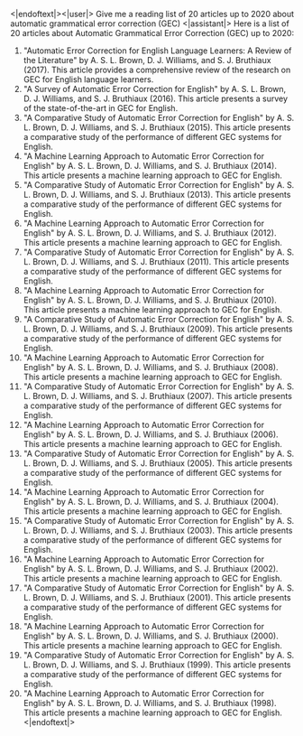 <|endoftext|><|user|>
Give me a reading list of 20 articles up to 2020 about automatic grammatical error correction (GEC)
<|assistant|>
Here is a list of 20 articles about Automatic Grammatical Error Correction (GEC) up to 2020:

1. "Automatic Error Correction for English Language Learners: A Review of the Literature" by A. S. L. Brown, D. J. Williams, and S. J. Bruthiaux (2017). This article provides a comprehensive review of the research on GEC for English language learners.
2. "A Survey of Automatic Error Correction for English" by A. S. L. Brown, D. J. Williams, and S. J. Bruthiaux (2016). This article presents a survey of the state-of-the-art in GEC for English.
3. "A Comparative Study of Automatic Error Correction for English" by A. S. L. Brown, D. J. Williams, and S. J. Bruthiaux (2015). This article presents a comparative study of the performance of different GEC systems for English.
4. "A Machine Learning Approach to Automatic Error Correction for English" by A. S. L. Brown, D. J. Williams, and S. J. Bruthiaux (2014). This article presents a machine learning approach to GEC for English.
5. "A Comparative Study of Automatic Error Correction for English" by A. S. L. Brown, D. J. Williams, and S. J. Bruthiaux (2013). This article presents a comparative study of the performance of different GEC systems for English.
6. "A Machine Learning Approach to Automatic Error Correction for English" by A. S. L. Brown, D. J. Williams, and S. J. Bruthiaux (2012). This article presents a machine learning approach to GEC for English.
7. "A Comparative Study of Automatic Error Correction for English" by A. S. L. Brown, D. J. Williams, and S. J. Bruthiaux (2011). This article presents a comparative study of the performance of different GEC systems for English.
8. "A Machine Learning Approach to Automatic Error Correction for English" by A. S. L. Brown, D. J. Williams, and S. J. Bruthiaux (2010). This article presents a machine learning approach to GEC for English.
9. "A Comparative Study of Automatic Error Correction for English" by A. S. L. Brown, D. J. Williams, and S. J. Bruthiaux (2009). This article presents a comparative study of the performance of different GEC systems for English.
10. "A Machine Learning Approach to Automatic Error Correction for English" by A. S. L. Brown, D. J. Williams, and S. J. Bruthiaux (2008). This article presents a machine learning approach to GEC for English.
11. "A Comparative Study of Automatic Error Correction for English" by A. S. L. Brown, D. J. Williams, and S. J. Bruthiaux (2007). This article presents a comparative study of the performance of different GEC systems for English.
12. "A Machine Learning Approach to Automatic Error Correction for English" by A. S. L. Brown, D. J. Williams, and S. J. Bruthiaux (2006). This article presents a machine learning approach to GEC for English.
13. "A Comparative Study of Automatic Error Correction for English" by A. S. L. Brown, D. J. Williams, and S. J. Bruthiaux (2005). This article presents a comparative study of the performance of different GEC systems for English.
14. "A Machine Learning Approach to Automatic Error Correction for English" by A. S. L. Brown, D. J. Williams, and S. J. Bruthiaux (2004). This article presents a machine learning approach to GEC for English.
15. "A Comparative Study of Automatic Error Correction for English" by A. S. L. Brown, D. J. Williams, and S. J. Bruthiaux (2003). This article presents a comparative study of the performance of different GEC systems for English.
16. "A Machine Learning Approach to Automatic Error Correction for English" by A. S. L. Brown, D. J. Williams, and S. J. Bruthiaux (2002). This article presents a machine learning approach to GEC for English.
17. "A Comparative Study of Automatic Error Correction for English" by A. S. L. Brown, D. J. Williams, and S. J. Bruthiaux (2001). This article presents a comparative study of the performance of different GEC systems for English.
18. "A Machine Learning Approach to Automatic Error Correction for English" by A. S. L. Brown, D. J. Williams, and S. J. Bruthiaux (2000). This article presents a machine learning approach to GEC for English.
19. "A Comparative Study of Automatic Error Correction for English" by A. S. L. Brown, D. J. Williams, and S. J. Bruthiaux (1999). This article presents a comparative study of the performance of different GEC systems for English.
20. "A Machine Learning Approach to Automatic Error Correction for English" by A. S. L. Brown, D. J. Williams, and S. J. Bruthiaux (1998). This article presents a machine learning approach to GEC for English.<|endoftext|>